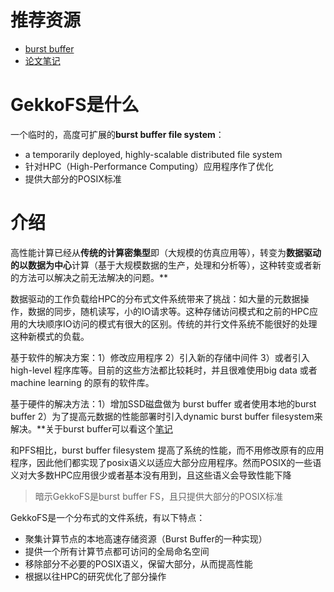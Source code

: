 # 推荐资源
- [burst buffer](https://blog.csdn.net/qq_31910613/article/details/128281735)
- [论文笔记](https://zhuanlan.zhihu.com/p/376758794)

# GekkoFS是什么
一个临时的，高度可扩展的**burst buffer file system**：
- a temporarily deployed, highly-scalable distributed file system
- 针对HPC（High-Performance Computing）应用程序作了优化
- 提供大部分的POSIX标准

# 介绍
高性能计算已经从**传统的计算密集型**即（大规模的仿真应用等），转变为**数据驱动的以数据为中心**计算（基于大规模数据的生产，处理和分析等），这种转变或者新的方法可以解决之前无法解决的问题。**

数据驱动的工作负载给HPC的分布式文件系统带来了挑战：如大量的元数据操作，数据的同步，随机读写，小的IO请求等。这种存储访问模式和之前的HPC应用的大块顺序IO访问的模式有很大的区别。传统的并行文件系统不能很好的处理这种新模式的负载。

基于软件的解决方案：1）修改应用程序 2）引入新的存储中间件 3）或者引入high-level 程序库等。目前的这些方法都比较耗时，并且很难使用big data 或者 machine learning 的原有的软件库。

基于硬件的解决方法：1）增加SSD磁盘做为 burst buffer 或者使用本地的burst buffer 2）为了提高元数据的性能部署时引入dynamic burst buffer filesystem来解决。**关于burst buffer可以看这个[笔记](obsidian://open?vault=%E4%BB%8E%E5%A4%A7%E4%B8%89%E5%BC%80%E5%A7%8B%E7%9A%84%E5%AD%A6%E4%B9%A0&file=RDMA%E4%B8%8EPFS%2F%E6%96%87%E4%BB%B6%E7%B3%BB%E7%BB%9F%2F%E8%AE%BA%E6%96%87%2FGekkoFS%2FBurst%20Buffer)

和PFS相比，burst buffer filesystem 提高了系统的性能，而不用修改原有的应用程序，因此他们都实现了posix语义以适应大部分应用程序。然而POSIX的一些语义对大多数HPC应用很少或者基本没有用到，且这些语义会导致性能下降
>暗示GekkoFS是burst buffer FS，且只提供大部分的POSIX标准

GekkoFS是一个分布式的文件系统，有以下特点：
- 聚集计算节点的本地高速存储资源（Burst Buffer的一种实现）
- 提供一个所有计算节点都可访问的全局命名空间
- 移除部分不必要的POSIX语义，保留大部分，从而提高性能
- 根据以往HPC的研究优化了部分操作








